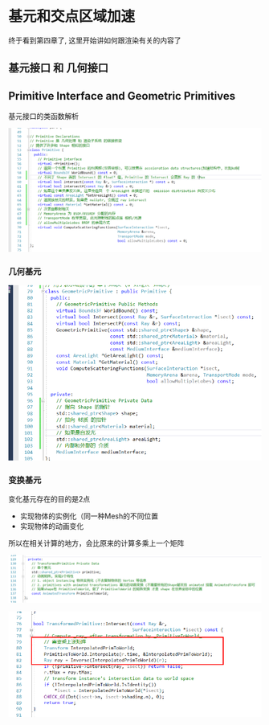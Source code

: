 ﻿# 基元和交点区域加速

 终于看到第四章了, 这里开始讲如何跟渲染有关的内容了
 
 ## 基元接口 和 几何接口 
 ## Primitive Interface and Geometric Primitives
 
 基元接口的类函数解析

![1](04-29/1.png)

### 几何基元

![2](04-29/2.png)

### 变换基元

变化基元存在的目的是2点
 - 实现物体的实例化（同一种Mesh的不同位置
 - 实现物体的动画变化
 
 所以在相关计算的地方，会比原来的计算多乘上一个矩阵
 
![3](04-29/3.png)

![4](04-29/4.png)
 